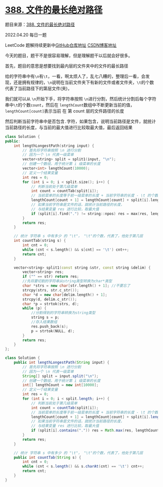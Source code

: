 # [388. 文件的最长绝对路径](https://leetcode-cn.com/problems/longest-absolute-file-path/)

题目来源：[388. 文件的最长绝对路径](https://leetcode-cn.com/problems/longest-absolute-file-path/)

2022.04.20 每日一题

LeetCode 题解持续更新中[GitHub仓库地址](https://github.com/SleepingXiaoming/LeetCode-Problem-Solution.git) [CSDN博客地址](https://blog.csdn.net/qq_46176960/category_11617162.html)



今天的题目，题干不是很容易理解，但是理解题干以后就会好很多。

首先，题目的意思是想要找到最内层的文件夹中的文件的最长路径

给的字符串中有`\n`有`\t`，一看，啊太烦人了，乱七八糟的，整理后一看，会发现，还是拥有规律的，`\n`说明在当前文件夹下有新的文件或者文件夹，`\t`的个数代表了当前路径下的第层文件(夹)，

我们就可以从 `\n`开始下手，将字符串按照 `\n`进行分割，然后统计分割后每个字符串中`\t`的个数`count`，然后在 `lengthCount`数组中不断更新当前的值，`lengthCount[count]`表示当前 在 第 count 层的文件路径的长度

然后判断当前字符串中是否包含`.`字符，如果包含，说明当前路径是文件，就统计当前路径的长度，与当前的最大值进行比较取最大值，最后返回结果

```C++ [ ]
class Solution {
public:
    int lengthLongestPath(string input) {
        // 首先将字符串按照 \n 进行分割
        // 因为一个 \n 代表一级菜单
        vector<string> split = split1(input, "\n");
        // 创建一个数组，用于统计第 i 级菜单的长度
        vector<int> lengthCount(10000);
        // 定义一个结果变量
        int res = 0;
        for (int i = 0; i < split.size(); i++) {
            // 判断当前处于第几级菜单
            int count = countTab(split[i]);
            // 当前菜单的长度等于前一级菜单的长度 + 当前字符串的长度 - \t 的个数
            lengthCount[count + 1] = lengthCount[count] + split[i].length() - count;
            // 如果当前字符串是文件的话，就统计当前路径的长度，
            // 与结果变量 res 进行比较，取最大值
            if (split[i].find(".") != string::npos) res = max(res, lengthCount[count + 1] + count);
        }
        return res;
    }

    // 统计 字符串 s 中有多少 的 "\t"， "\t"的个数，代表了，他处于第几层
    int countTab(string s) {
        int cnt = 0;
        while (cnt < s.length() && s[cnt] == '\t') cnt++;
        return cnt;
    }

    vector<string> split1(const string &str, const string &delim) {
        vector<string> res;
        if ("" == str) return res;
        //先将要切割的字符串从string类型转换为char*类型
        char *strs = new char[str.length() + 1]; //不要忘了
        strcpy(strs, str.c_str());
        char *d = new char[delim.length() + 1];
        strcpy(d, delim.c_str());
        char *p = strtok(strs, d);
        while (p) {
            //分割得到的字符串转换为string类型
            string s = p;
            //存入结果数组
            res.push_back(s);
            p = strtok(NULL, d);
        }
        return res;
    }
};
```

```Java [ ]
class Solution {
    public int lengthLongestPath(String input) {
        // 首先将字符串按照 \n 进行分割
        // 因为一个 \n 代表一级菜单
        String[] split = input.split("\n");
        // 创建一个数组，用于统计第 i 级菜单的长度
        int[] lengthCount = new int[10000];
        // 定义一个结果变量
        int res = 0;
        for (int i = 0; i < split.length; i++) {
            // 判断当前处于第几级菜单
            int count = countTab(split[i]);
            // 当前菜单的长度等于前一级菜单的长度 + 当前字符串的长度 - \t 的个数
            lengthCount[count + 1] = lengthCount[count] + split[i].length() - count;
            // 如果当前字符串是文件的话，就统计当前路径的长度，
            // 与结果变量 res 进行比较，取最大值
            if (split[i].contains(".")) res = Math.max(res, lengthCount[count + 1] + count);
        }
        return res;
    }

    // 统计 字符串 s 中有多少 的 "\t"， "\t"的个数，代表了，他处于第几层
    public int countTab(String s) {
        int cnt = 0;
        while (cnt < s.length() && s.charAt(cnt) == '\t') cnt++;
        return cnt;
    }
}
```
